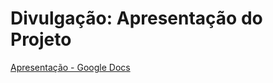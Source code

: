 # Divulgação: Apresentação do Projeto

[Apresentação - Google Docs](https://docs.google.com/presentation/d/1maPkzxx_GhH4FQm3ia6X1FsbhcG60oVsuOtvHoyv3RU/edit?usp=sharing)
